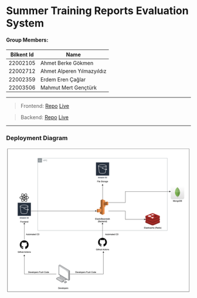 # Summer Training Reports Evaluation System

#### Group Members:

| Bilkent Id | Name                       |
| ---------- | -------------------------- |
| 22002105   | Ahmet Berke Gökmen         |
| 22002712   | Ahmet Alperen Yılmazyıldız |
| 22002359   | Erdem Eren Çağlar          |
| 22003506   | Mahmut Mert Gençtürk       |

---

> Frontend: [Repo](https://github.com/CS319-bilkent/CS319-project-frontend) [Live](http://bilkent-internship-management-frontend.s3-website.eu-central-1.amazonaws.com/)

> Backend: [Repo](https://github.com/CS319-bilkent/CS319-project-backend) [Live](http://bilkent-internship-management.eu-central-1.elasticbeanstalk.com/)

---

### Deployment Diagram

![deployment_diagram](./img/Screenshot%202023-05-30%20at%2020.55.27.png)
